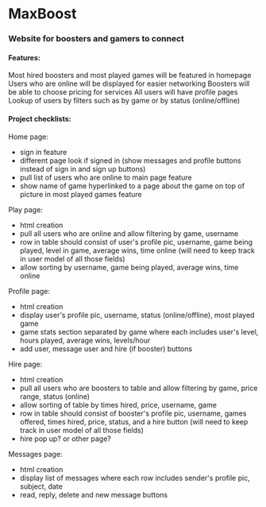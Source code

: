  # MaxBoost

 ### Website for boosters and gamers to connect

 #### Features:
Most hired boosters and most played games will be featured in homepage
Users who are online will be displayed for easier networking
Boosters will be able to choose pricing for services
All users will have profile pages
Lookup of users by filters such as by game or by status (online/offline)


 #### Project checklists:

Home page:
- sign in feature
- different page look if signed in (show messages and profile buttons instead of sign in and sign up buttons)
- pull list of users who are online to main page feature
- show name of game hyperlinked to a page about the game on top of picture in most played games feature

Play page:
- html creation
- pull all users who are online and allow filtering by game, username
- row in table should consist of user's profile pic, username, game being played, level in game, average wins, time online
(will need to keep track in user model of all those fields)
- allow sorting by username, game being played, average wins, time online

Profile page:
- html creation
- display user's profile pic, username, status (online/offline), most played game
- game stats section separated by game where each includes user's level, hours played, average wins, levels/hour
- add user, message user and hire (if booster) buttons

Hire page:
- html creation
- pull all users who are boosters to table and allow filtering by game, price range, status (online)
- allow sorting of table by times hired, price, username, game
- row in table should consist of booster's profile pic, username, games offered, times hired, price, status, and a hire button
(will need to keep track in user model of all those fields)
- hire pop up? or other page?

Messages page:
- html creation
- display list of messages where each row includes sender's profile pic, subject, date
- read, reply, delete and new message buttons
